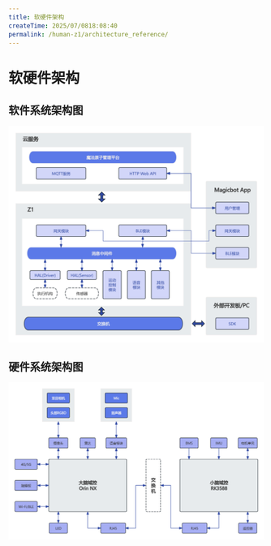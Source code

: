```yaml
---
title: 软硬件架构
createTime: 2025/07/0818:08:40
permalink: /human-z1/architecture_reference/
---
```

# 软硬件架构

## 软件系统架构图

![软件系统架构示意图](../image/human-z1/software_architecture.png)

## 硬件系统架构图
![硬件系统架构示意图](../image/human-z1/hardware_architecture.png)

